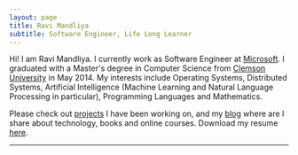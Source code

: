 ```yaml
---
layout: page
title: Ravi Mandliya
subtitle: Software Engineer, Life Long Learner
---
```


Hi! I am Ravi Mandliya. I currently work as Software Engineer at [Microsoft](http://microsoft.com). I graduated with a Master's degree in Computer Science from [Clemson University](http://clemson.edu) in May 2014. My interests include Operating Systems, Distributed Systems, Artificial Intelligence (Machine Learning and Natural Language Processing in particular), Programming Languages and Mathematics.

Please check out [projects]() I have been working on, and my [blog]() where are I share about technology, books and online courses. Download my resume [here](http://mandliya.github.io/res/CV.pdf).

---
